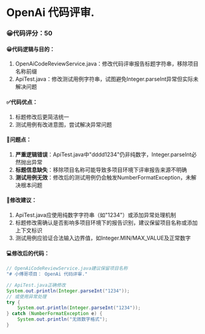 # OpenAi 代码评审.
### 😀代码评分：50
#### 😀代码逻辑与目的：
1. OpenAiCodeReviewService.java：修改代码评审报告标题字符串，移除项目名称前缀
2. ApiTest.java：修改测试用例字符串，试图避免Integer.parseInt异常但实际未解决问题
#### ✅代码优点：
1. 标题修改后更简洁统一
2. 测试用例有改进意图，尝试解决异常问题
#### 🤔问题点：
1. **严重逻辑错误**：ApiTest.java中"dddd1234"仍非纯数字，Integer.parseInt必然抛出异常
2. **标题信息缺失**：移除项目名称可能导致多项目环境下评审报告来源不明确
3. **测试用例无效**：修改后的测试用例仍会触发NumberFormatException，未解决根本问题
#### 🎯修改建议：
1. ApiTest.java应使用纯数字字符串（如"1234"）或添加异常处理机制
2. 标题修改需确认是否影响多项目环境下的报告识别，建议保留项目名称或添加上下文标识
3. 测试用例应验证合法输入边界值，如Integer.MIN/MAX_VALUE及正常数字
#### 💻修改后的代码：
```java
// OpenAiCodeReviewService.java建议保留项目名称
"# 小傅哥项目： OpenAi 代码评审."

// ApiTest.java正确修改
System.out.println(Integer.parseInt("1234"));
// 或使用异常处理
try {
    System.out.println(Integer.parseInt("1234"));
} catch (NumberFormatException e) {
    System.out.println("无效数字格式");
}
```